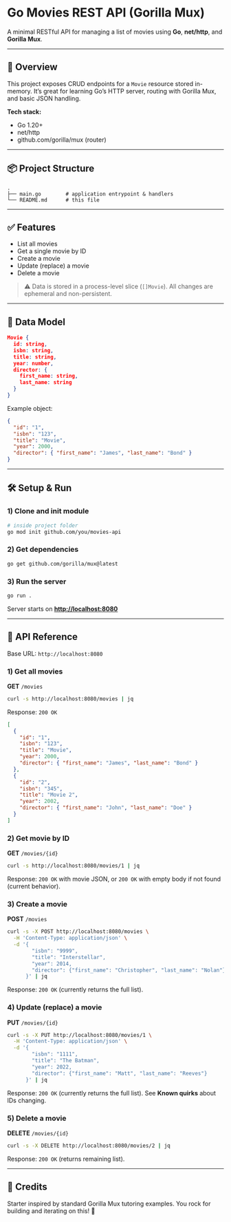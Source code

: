 # Go Movies REST API (Gorilla Mux)

A minimal RESTful API for managing a list of movies using **Go**, **net/http**, and **Gorilla Mux**.

---

## 🧭 Overview

This project exposes CRUD endpoints for a `Movie` resource stored in-memory. It’s great for learning Go’s HTTP server, routing with Gorilla Mux, and basic JSON handling.

**Tech stack:**

* Go 1.20+
* net/http
* github.com/gorilla/mux (router)

---

## 📦 Project Structure

```
.
├── main.go        # application entrypoint & handlers
└── README.md      # this file
```

---

## ✅ Features

* List all movies
* Get a single movie by ID
* Create a movie
* Update (replace) a movie
* Delete a movie

> ⚠️ Data is stored in a process-level slice (`[]Movie`). All changes are ephemeral and non-persistent.

---

## 🧪 Data Model

```json
Movie {
  id: string,
  isbn: string,
  title: string,
  year: number,
  director: {
    first_name: string,
    last_name: string
  }
}
```

Example object:

```json
{
  "id": "1",
  "isbn": "123",
  "title": "Movie",
  "year": 2000,
  "director": { "first_name": "James", "last_name": "Bond" }
}
```

---

## 🛠 Setup & Run

### 1) Clone and init module

```bash
# inside project folder
go mod init github.com/you/movies-api
```

### 2) Get dependencies

```bash
go get github.com/gorilla/mux@latest
```

### 3) Run the server

```bash
go run .
```

Server starts on **[http://localhost:8080](http://localhost:8080)**

---

## 🔗 API Reference

Base URL: `http://localhost:8080`

### 1) Get all movies

**GET** `/movies`

```bash
curl -s http://localhost:8080/movies | jq
```

Response: `200 OK`

```json
[
  {
    "id": "1",
    "isbn": "123",
    "title": "Movie",
    "year": 2000,
    "director": { "first_name": "James", "last_name": "Bond" }
  },
  {
    "id": "2",
    "isbn": "345",
    "title": "Movie 2",
    "year": 2002,
    "director": { "first_name": "John", "last_name": "Doe" }
  }
]
```

### 2) Get movie by ID

**GET** `/movies/{id}`

```bash
curl -s http://localhost:8080/movies/1 | jq
```

Response: `200 OK` with movie JSON, or `200 OK` with empty body if not found (current behavior).

### 3) Create a movie

**POST** `/movies`

```bash
curl -s -X POST http://localhost:8080/movies \
  -H 'Content-Type: application/json' \
  -d '{
        "isbn": "9999",
        "title": "Interstellar",
        "year": 2014,
        "director": {"first_name": "Christopher", "last_name": "Nolan"}
      }' | jq
```

Response: `200 OK` (currently returns the full list).

### 4) Update (replace) a movie

**PUT** `/movies/{id}`

```bash
curl -s -X PUT http://localhost:8080/movies/1 \
  -H 'Content-Type: application/json' \
  -d '{
        "isbn": "1111",
        "title": "The Batman",
        "year": 2022,
        "director": {"first_name": "Matt", "last_name": "Reeves"}
      }' | jq
```

Response: `200 OK` (currently returns the full list). See **Known quirks** about IDs changing.

### 5) Delete a movie

**DELETE** `/movies/{id}`

```bash
curl -s -X DELETE http://localhost:8080/movies/2 | jq
```

Response: `200 OK` (returns remaining list).


---

## 🙌 Credits

Starter inspired by standard Gorilla Mux tutoring examples. You rock for building and iterating on this! 🚀
